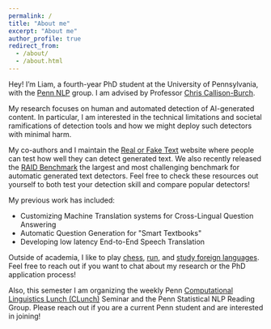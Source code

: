```yaml
---
permalink: /
title: "About me"
excerpt: "About me"
author_profile: true
redirect_from: 
  - /about/
  - /about.html
---
```


Hey! I’m Liam, a fourth-year PhD student at the University of Pennsylvania, with the [Penn NLP](https://nlp.cis.upenn.edu/) group. I am advised by Professor [Chris Callison-Burch](https://www.cis.upenn.edu/~ccb/). 

My research focuses on human and automated detection of AI-generated content. In particular, I am interested in the technical limitations and societal ramifications of detection tools and how we might deploy such detectors with minimal harm. 

My co-authors and I maintain the [Real or Fake Text](http://roft.io) website where people can test how well they can detect generated text. We also recently released the [RAID Benchmark](https://raid-bench.xyz/) the largest and most challenging benchmark for automatic generated text detectors. Feel free to check these resources out yourself to both test your detection skill and compare popular detectors!

My previous work has included:
- Customizing Machine Translation systems for Cross-Lingual Question Answering
- Automatic Question Generation for "Smart Textbooks"
- Developing low latency End-to-End Speech Translation

Outside of academia, I like to play [chess](https://www.chess.com/member/liam-dugan), [run](https://www.strava.com/athletes/43873251), and [study foreign languages](https://www.wanikani.com/users/Liam-Dugan). Feel free to reach out if you want to chat about my research or the PhD application process!

Also, this semester I am organizing the weekly Penn [Computational Linguistics Lunch (CLunch)](https://nlp.cis.upenn.edu/clunch.html) Seminar and the Penn Statistical NLP Reading Group. Please reach out if you are a current Penn student and are interested in joining!

<!-- Recent News
=====
- **[Dec 2022]** My Long Paper "Real or Fake Text?: Investigating Human Ability to Detect Boundaries Between Human-Written and Machine-Generated Text" was accepted to AAAI
- **[May 2022]** A Short Paper w/ collaborators at Google "The Case for a Single Model that can Both Generate Continuations and Fill in the Blank" was accepted to NAACL
- **[Mar 2022]** My Short Paper "A Feasibility Study of Answer-Agnostic Question Generation for Education" was accepted to ACL -->
